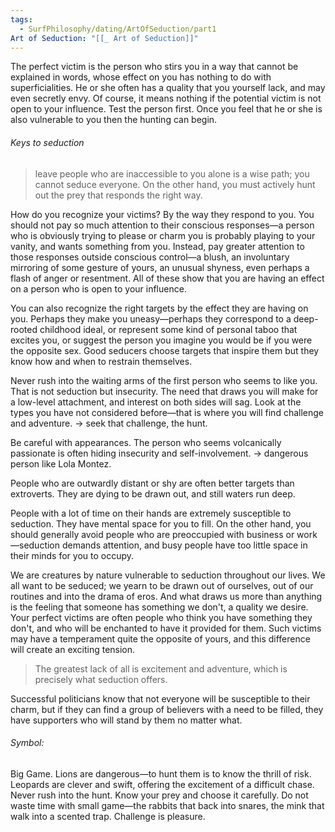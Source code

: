 ```yaml
---
tags:
  - SurfPhilosophy/dating/ArtOfSeduction/part1
Art of Seduction: "[[_ Art of Seduction]]"
---
```

The perfect victim is the person who stirs you in a way that cannot be explained in words, whose effect on you has nothing to do with superficialities. He or she often has a quality that you yourself lack, and may even secretly envy. Of course, it means nothing if the potential victim is not open to your influence. Test the person first. Once you feel that he or she is also vulnerable to you then the hunting can begin.

###### Keys to seduction
> leave people who are inaccessible to you alone is a wise path; you cannot seduce everyone. On the other hand, you must actively hunt out the prey that responds the right way.

How do you recognize your victims? By the way they respond to you. You should not pay so much attention to their conscious responses—a person who is obviously trying to please or charm you is probably playing to your vanity, and wants something from you. Instead, pay greater attention to those responses outside conscious control—a blush, an involuntary mirroring of some gesture of yours, an unusual shyness, even perhaps a flash of anger or resentment. All of these show that you are having an effect on a person who is open to your influence. 

You can also recognize the right targets by the effect they are having on you. Perhaps they make you uneasy—perhaps they correspond to a deep-rooted childhood ideal, or represent some kind of personal taboo that excites you, or suggest the person you imagine you would be if you were the opposite sex. Good seducers choose targets that inspire them but they know how and when to restrain themselves. 

Never rush into the waiting arms of the first person who seems to like you. That is not seduction but insecurity. The need that draws you will make for a low-level attachment, and interest on both sides will sag. Look at the types you have not considered before—that is where you will find challenge and adventure. -> seek that challenge, the hunt. 


Be careful with appearances. The person who seems volcanically passionate is often hiding insecurity and self-involvement. -> dangerous person like Lola Montez. 

People who are outwardly distant or shy are often better targets than extroverts. They are dying to be drawn out, and still waters run deep. 

People with a lot of time on their hands are extremely susceptible to seduction. They have mental space for you to fill. On the other hand, you should generally avoid people who are preoccupied with business or work—seduction demands attention, and busy people have too little space in their minds for you to occupy. 

We are creatures by nature vulnerable to seduction throughout our lives. We all want to be seduced; we yearn to be drawn out of ourselves, out of our routines and into the drama of eros. And what draws us more than anything is the feeling that someone has something we don't, a quality we desire. Your perfect victims are often people who think you have something they don't, and who will be enchanted to have it provided for them. Such victims may have a temperament quite the opposite of yours, and this difference will create an exciting tension.

> The greatest lack of all is excitement and adventure, which is precisely what seduction offers.


Successful politicians know that not everyone will be susceptible to their charm, but if they can find a group of believers with a need to be filled, they have supporters who will stand by them no matter what.

###### Symbol:
Big Game. Lions are dangerous—to hunt them is to know the thrill of risk. Leopards are clever and swift, offering the excitement of a difficult chase. Never rush into the hunt. Know your prey and choose it carefully. Do not waste time with small game—the rabbits that back into snares, the mink that walk into a scented trap. Challenge is pleasure.
